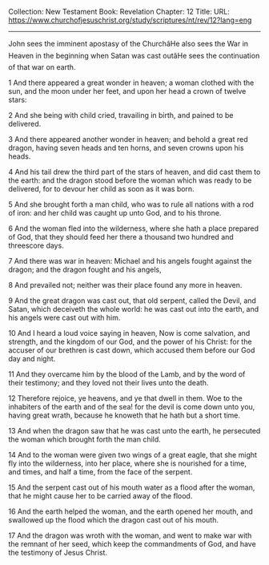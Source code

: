 Collection: New Testament
Book: Revelation
Chapter: 12
Title: 
URL: https://www.churchofjesuschrist.org/study/scriptures/nt/rev/12?lang=eng

---

John sees the imminent apostasy of the ChurchâHe also sees the War in Heaven in the beginning when Satan was cast outâHe sees the continuation of that war on earth.

1 And there appeared a great wonder in heaven; a woman clothed with the sun, and the moon under her feet, and upon her head a crown of twelve stars:

2 And she being with child cried, travailing in birth, and pained to be delivered.

3 And there appeared another wonder in heaven; and behold a great red dragon, having seven heads and ten horns, and seven crowns upon his heads.

4 And his tail drew the third part of the stars of heaven, and did cast them to the earth: and the dragon stood before the woman which was ready to be delivered, for to devour her child as soon as it was born.

5 And she brought forth a man child, who was to rule all nations with a rod of iron: and her child was caught up unto God, and to his throne.

6 And the woman fled into the wilderness, where she hath a place prepared of God, that they should feed her there a thousand two hundred and threescore days.

7 And there was war in heaven: Michael and his angels fought against the dragon; and the dragon fought and his angels,

8 And prevailed not; neither was their place found any more in heaven.

9 And the great dragon was cast out, that old serpent, called the Devil, and Satan, which deceiveth the whole world: he was cast out into the earth, and his angels were cast out with him.

10 And I heard a loud voice saying in heaven, Now is come salvation, and strength, and the kingdom of our God, and the power of his Christ: for the accuser of our brethren is cast down, which accused them before our God day and night.

11 And they overcame him by the blood of the Lamb, and by the word of their testimony; and they loved not their lives unto the death.

12 Therefore rejoice, ye heavens, and ye that dwell in them. Woe to the inhabiters of the earth and of the sea! for the devil is come down unto you, having great wrath, because he knoweth that he hath but a short time.

13 And when the dragon saw that he was cast unto the earth, he persecuted the woman which brought forth the man child.

14 And to the woman were given two wings of a great eagle, that she might fly into the wilderness, into her place, where she is nourished for a time, and times, and half a time, from the face of the serpent.

15 And the serpent cast out of his mouth water as a flood after the woman, that he might cause her to be carried away of the flood.

16 And the earth helped the woman, and the earth opened her mouth, and swallowed up the flood which the dragon cast out of his mouth.

17 And the dragon was wroth with the woman, and went to make war with the remnant of her seed, which keep the commandments of God, and have the testimony of Jesus Christ.
